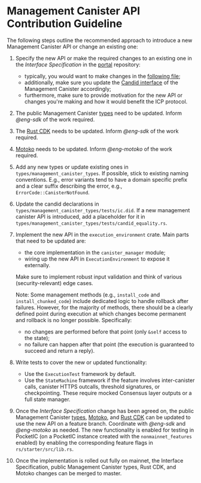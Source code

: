 Management Canister API Contribution Guideline
====

The following steps outline the recommended approach to introduce a new Management Canister API or change an existing one:

1. Specify the new API or make the required changes to an existing one in the *Interface Specification* in the [portal](https://github.com/dfinity/portal) repository:
   - typically, you would want to make changes in the [following file](https://github.com/dfinity/portal/blob/master/docs/references/ic-interface-spec.md);
   - additionally, make sure you update the [Candid interface](https://github.com/dfinity/portal/blob/master/docs/references/_attachments/ic.did) of the Management Canister accordingly;
   - furthermore, make sure to provide motivation for the new API or changes you're making and how it would benefit the ICP protocol.

2. The public Management Canister [types](https://crates.io/crates/ic-management-canister-types) need to be updated. Inform *@eng-sdk* of the work required.

3. The [Rust CDK](https://github.com/dfinity/cdk-rs) needs to be updated. Inform *@eng-sdk* of the work required.

4. [Motoko](https://github.com/dfinity/motoko) needs to be updated. Inform *@eng-motoko* of the work required.

5. Add any new types or update existing ones in `types/management_canister_types`. If possible, stick to existing naming conventions. E.g., error variants tend to have a domain specific prefix and a clear suffix describing the error, e.g., `ErrorCode::CanisterNotFound`.

6. Update the candid declarations in `types/management_canister_types/tests/ic.did`. If a new management canister API is introduced, add a placeholder for it in `types/management_canister_types/tests/candid_equality.rs`.

7. Implement the new API in the `execution_environment` crate. Main parts that need to be updated are:
   - the core implementation in the `canister_manager` module;
   - wiring up the new API in `ExecutionEnvironment` to expose it externally.

   Make sure to implement robust input validation and think of various (security-relevant) edge cases.

   Note: Some management methods (e.g., `install_code` and `install_chunked_code`) include dedicated logic to handle rollback after failures. However, for the majority of methods, there should be a clearly defined point during execution at which changes become permanent and rollback is no longer possible. Specifically:
   - no changes are performed before that point (only `&self` access to the state);
   - no failure can happen after that point (the execution is guaranteed to succeed and return a reply).

8. Write tests to cover the new or updated functionality:
   - Use the `ExecutionTest` framework by default.
   - Use the `StateMachine` framework if the feature involves inter-canister calls, canister HTTPS outcalls, threshold signatures, or checkpointing. These require mocked Consensus layer outputs or a full state manager.

9. Once the *Interface Specification* change has been agreed on, the public Management Canister [types](https://crates.io/crates/ic-management-canister-types), [Motoko](https://github.com/dfinity/motoko), and [Rust CDK](https://github.com/dfinity/cdk-rs) can be updated to use the new API on a feature branch. Coordinate with *@eng-sdk* and *@eng-motoko* as needed. The new functionality is enabled for testing in PocketIC (on a PocketIC instance created with the `nonmainnet_features` enabled) by enabling the corresponding feature flags in `rs/starter/src/lib.rs`.

10. Once the implementation is rolled out fully on mainnet, the Interface Specification, public Management Canister types, Rust CDK, and Motoko changes can be merged to master.
